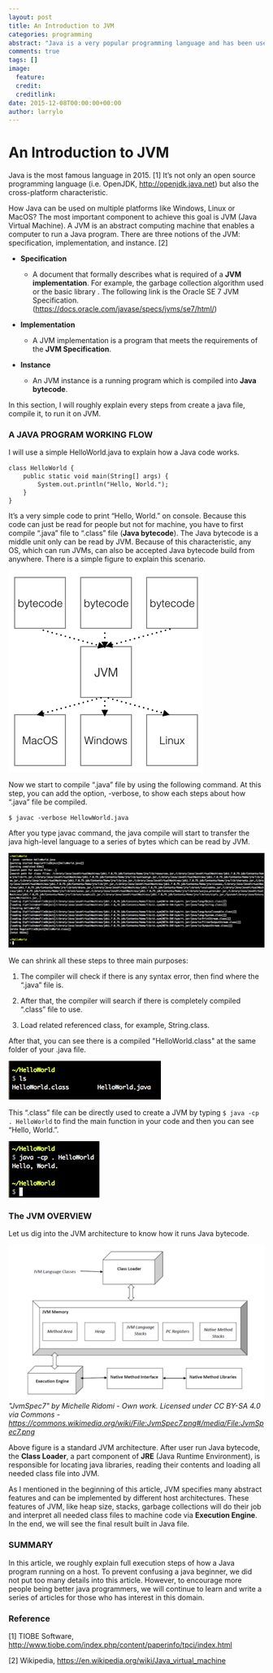 ```yaml
---
layout: post
title: An Introduction to JVM
categories: programming
abstract: "Java is a very popular programming language and has been used widely in varied domains. Every Java programmer always meets OOM problem when developing applications. In order to solve it, it's better to notice the JVM workflow to clarify the problem."
comments: true
tags: []
image:
  feature:
  credit: 
  creditlink: 
date: 2015-12-08T00:00:00+00:00
author: larrylo
---
```


# An Introduction to JVM

Java is the most famous language in 2015. [1] It’s not only an open source programming language (i.e. OpenJDK, http://openjdk.java.net) but also the cross-platform  characteristic.

How Java can be used on multiple platforms like Windows, Linux or MacOS? The most important component to achieve this goal is JVM (Java Virtual Machine). A JVM is an abstract computing machine that enables a computer to run a Java program. There are three notions of the JVM: specification, implementation, and instance. [2] 

* **Specification**
    * A document that formally describes what is required of a **JVM implementation**. For example, the garbage collection algorithm used or the basic library . The following link is the Oracle SE 7 JVM Specification. (https://docs.oracle.com/javase/specs/jvms/se7/html/)

* **Implementation**
    * A JVM implementation is a program that meets the requirements of the **JVM Specification**.

* **Instance**
    * An JVM instance is a running program which is compiled into **Java bytecode**.

In this section, I will roughly explain every steps from create a java file, compile it, to run it on JVM.

### A JAVA PROGRAM WORKING FLOW

I will use a simple HelloWorld.java to explain how a Java code works.

```
class HelloWorld {
    public static void main(String[] args) {
        System.out.println("Hello, World.");
    }
}
```

It’s a very simple code to print “Hello, World.” on console. Because this code can just be read for people but not for machine, you have to first compile “.java” file to “.class”  file (**Java bytecode**). The Java bytecode is a middle unit only can be read by JVM. Because of this characteristic, any OS,  which can run JVMs, can also be accepted Java bytecode build from anywhere. There is a simple figure to explain this scenario.

![A Simple Scenario](/img/blog/larry/20151208/1.png)

Now we start to compile “.java” file by using the following command. At this step, you can add the option, -verbose, to show each steps about how  “.java” file be compiled. 

```
$ javac -verbose HellowWorld.java
```

After you type javac command, the java compile will start to transfer the java high-level language to a series of bytes which can be read by JVM. 

![java to class](/img/blog/larry/20151208/2.png)

We can shrink all these steps to three main purposes:

1. The compiler will check if there is any syntax error, then find where the “.java” file is.

2. After that, the compiler will search if there is completely compiled  “.class” file to use.
 
3. Load related referenced class, for example, String.class.

After that, you can see there is a compiled "HelloWorld.class" at the same folder of your .java file.

![interprete](/img/blog/larry/20151208/3.png)

This “.class” file can be directly used to create a JVM by typing `$ java -cp . HelloWorld` to find the main function in your code and then you can see “Hello, World.”.

![Hello World](/img/blog/larry/20151208/4.png)

### The JVM OVERVIEW
Let us dig into the JVM architecture to know how it runs Java bytecode.

![JVM](/img/blog/larry/20151208/5.png)
*"JvmSpec7" by Michelle Ridomi - Own work. Licensed under CC BY-SA 4.0 via Commons - https://commons.wikimedia.org/wiki/File:JvmSpec7.png#/media/File:JvmSpec7.png*


Above figure is a standard JVM architecture. After user run Java bytecode, the **Class Loader**, a part component of **JRE** (Java Runtime Environment), is responsible for locating java libraries, reading their contents and loading all needed class file into JVM.

As I mentioned in the beginning of this article, JVM specifies many abstract features and can be implemented by different host architectures. These features of  JVM, like heap size, stacks, garbage collections will do their job and interpret all needed class files to machine code via **Execution Engine**. In the end, we will see the final result built in Java file.

### SUMMARY

In this article, we roughly explain full execution steps of how a Java program running on a host. To prevent confusing a java beginner, we did not put too many details into this article. However, to encourage more people being better java programmers, we will continue to learn and write a series of articles for those who has interest in this domain.

### Reference

[1] TIOBE Software, http://www.tiobe.com/index.php/content/paperinfo/tpci/index.html

[2] Wikipedia, https://en.wikipedia.org/wiki/Java_virtual_machine

